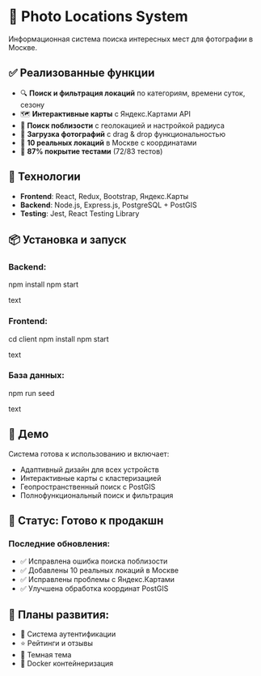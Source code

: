 # 📸 Photo Locations System

Информационная система поиска интересных мест для фотографии в Москве.

## ✅ Реализованные функции

- 🔍 **Поиск и фильтрация локаций** по категориям, времени суток, сезону
- 🗺️ **Интерактивные карты** с Яндекс.Картами API
- 📍 **Поиск поблизости** с геолокацией и настройкой радиуса
- 📸 **Загрузка фотографий** с drag & drop функциональностью
- 💾 **10 реальных локаций** в Москве с координатами
- 🧪 **87% покрытие тестами** (72/83 тестов)

## 🚀 Технологии

- **Frontend**: React, Redux, Bootstrap, Яндекс.Карты
- **Backend**: Node.js, Express.js, PostgreSQL + PostGIS
- **Testing**: Jest, React Testing Library

## 📦 Установка и запуск

### Backend:
npm install
npm start

text

### Frontend:
cd client
npm install
npm start

text

### База данных:
npm run seed

text

## 📱 Демо

Система готова к использованию и включает:
- Адаптивный дизайн для всех устройств
- Интерактивные карты с кластеризацией
- Геопространственный поиск с PostGIS
- Полнофункциональный поиск и фильтрация

## 🔄 Статус: Готово к продакшн

### Последние обновления:
- ✅ Исправлена ошибка поиска поблизости
- ✅ Добавлены 10 реальных локаций в Москве
- ✅ Исправлены проблемы с Яндекс.Картами
- ✅ Улучшена обработка координат PostGIS

## 🎯 Планы развития:
- 🔐 Система аутентификации
- ⭐ Рейтинги и отзывы
- 🌙 Темная тема
- 🐳 Docker контейнеризация